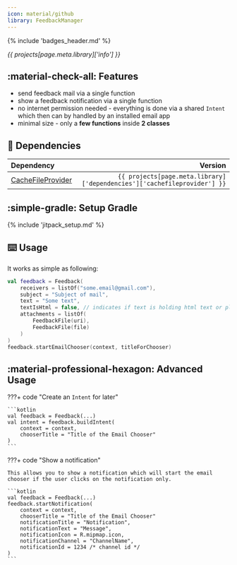 ```yaml
---
icon: material/github
library: FeedbackManager
---
```


{% include 'badges_header.md' %}

<i>{{ projects[page.meta.library]['info'] }}</i>

## :material-check-all: Features

* send feedback mail via a single function
* show a feedback notification via a single function
* no internet permission needed - everything is done via a shared `Intent` which then can by handled by an installed email app
* minimal size - only a **few functions** inside **2 classes**

## :link: Dependencies

| Dependency | Version |
|:-|-:|
| [CacheFileProvider](https://github.com/MFlisar/CacheFileProvider) | `{{ projects[page.meta.library]['dependencies']['cachefileprovider'] }}` |

## :simple-gradle: Setup Gradle

{% include 'jitpack_setup.md' %}

## :keyboard: Usage

It works as simple as following:

```kotlin
val feedback = Feedback(
    receivers = listOf("some.email@gmail.com"),
    subject = "Subject of mail",
    text = "Some text",
    textIsHtml = false, // indicates if text is holding html text or plain texz
    attachments = listOf(
        FeedbackFile(uri),
        FeedbackFile(file)
    )
)
feedback.startEmailChooser(context, titleForChooser)
```

## :material-professional-hexagon: Advanced Usage

???+ code "Create an `Intent` for later"

    ```kotlin
    val feedback = Feedback(...)
    val intent = feedback.buildIntent(
        context = context,
        chooserTitle = "Title of the Email Chooser"
    )
    ```

???+ code "Show a notification"

    This allows you to show a notification which will start the email chooser if the user clicks on the notification only.

    ```kotlin
    val feedback = Feedback(...)
    feedback.startNotification(
        context = context,
        chooserTitle = "Title of the Email Chooser"
        notificationTitle = "Notification",
        notificationText = "Message",
        notificationIcon = R.mipmap.icon,
        notificationChannel = "ChannelName",
        notificationId = 1234 /* channel id */
    )
    ```